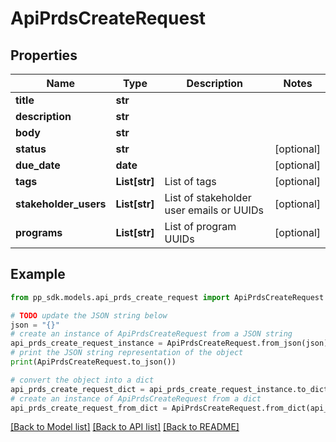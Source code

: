 # ApiPrdsCreateRequest


## Properties

Name | Type | Description | Notes
------------ | ------------- | ------------- | -------------
**title** | **str** |  | 
**description** | **str** |  | 
**body** | **str** |  | 
**status** | **str** |  | [optional] 
**due_date** | **date** |  | [optional] 
**tags** | **List[str]** | List of tags | [optional] 
**stakeholder_users** | **List[str]** | List of stakeholder user emails or UUIDs | [optional] 
**programs** | **List[str]** | List of program UUIDs | [optional] 

## Example

```python
from pp_sdk.models.api_prds_create_request import ApiPrdsCreateRequest

# TODO update the JSON string below
json = "{}"
# create an instance of ApiPrdsCreateRequest from a JSON string
api_prds_create_request_instance = ApiPrdsCreateRequest.from_json(json)
# print the JSON string representation of the object
print(ApiPrdsCreateRequest.to_json())

# convert the object into a dict
api_prds_create_request_dict = api_prds_create_request_instance.to_dict()
# create an instance of ApiPrdsCreateRequest from a dict
api_prds_create_request_from_dict = ApiPrdsCreateRequest.from_dict(api_prds_create_request_dict)
```
[[Back to Model list]](../README.md#documentation-for-models) [[Back to API list]](../README.md#documentation-for-api-endpoints) [[Back to README]](../README.md)


